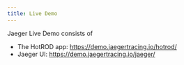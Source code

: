```yaml
---
title: Live Demo
---
```


Jaeger Live Demo consists of

  * The HotROD app: https://demo.jaegertracing.io/hotrod/
  * Jaeger UI: https://demo.jaegertracing.io/jaeger/
